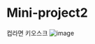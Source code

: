 # Mini-project2
컵라면 키오스크
![image](https://github.com/user-attachments/assets/a3c2f354-5951-4b53-8162-2dceb65a933d)
